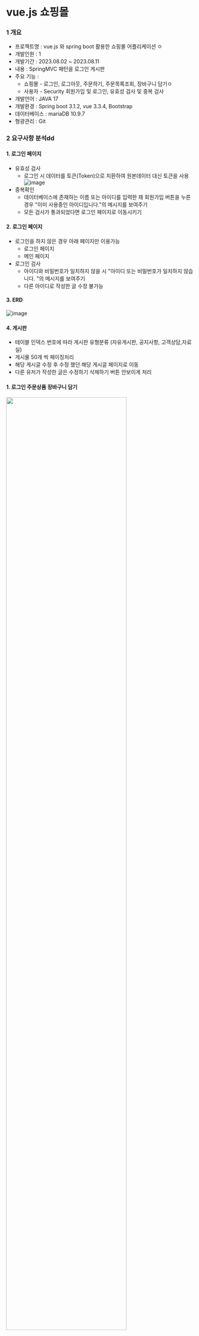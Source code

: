 # vue.js 쇼핑몰 
### 1 개요
*  프로젝트명 :  vue.js 와 spring boot 활용한 쇼핑몰 어플리케이션 ㅇ
*  개발인원 : 1
* 개발기간 : 2023.08.02 ~ 2023.08.11
* 내용 : SpringMVC 패턴을 로그인 게시판
* 주요 기능 : 
  * 쇼핑몰 - 로그인, 로그아웃, 주문하기, 주문목록조회, 장바구니 담기ㅇ
  * 사용자 - Security 회원가입 및 로그인,  유효성 검사 및 중복 검사 <br>
* 개발언어 : JAVA 17
* 개발환경 : Spring boot 3.1.2, vue 3.3.4,  Bootstrap 
* 데이터베이스 : mariaDB 10.9.7
* 형광관리 : Git
### 2 요구사항 분석dd
  #### 1. 로그인 페이지
* 유효성 검사
  * 로그인 시 데이터를 토큰(Token)으로 치환하여 원본데이터 대신 토큰을 사용
  ![image](https://github.com/yongtaek12/fronted-shop/assets/72364856/7e4f8cd4-eafb-40ff-aa0c-4f8d7a354b1b)
* 중복확인
  * 데이터베이스에 존재하는 이름 또는 아이디를 입력한 채 회원가입 버튼을 누른 경우 "이미 사용중인 아이디입니다."의 메시지를 보여주기
  * 모든 검사가 통과되었다면 로그인 페이지로 이동시키기
 #### 2. 로그인 페이지
  * 로그인을 하지 않은 경우 아래 페이지만 이용가능
    * 로그인 페이지
    * 메인 페이지
  * 로그인 검사
    * 아이디와 비밀번호가 일치하지 않을 시 "아이디 또는 비밀번호가 일치하지 않습니다. "의 메시지를 보여주기
    * 다른 아이디로 작성한 글 수정 불가능
 #### 3. ERD
  ![image](https://github.com/yongtaek12/fronted-shop/assets/72364856/bcb90999-75ac-49a0-b8e9-bc1b28c8260f)

 #### 4. 게시판
  * 테이블 인덱스 번호에 따라 게시판 유형분류 (자유게시판, 공지사항, 고객상담,자료실)
  * 게시물 50개 씩 페이징처리
  * 해당 게시글 수정 후 수정 했던 해당 게시글 페이지로 이동
  * 다른 유저가 작성한 글은 수정하기 삭제하기 버튼 안보이게 처리
  
#### 1. 로그인 주문상품 장바구니 담기
<img width="80%" src="https://github.com/yongtaek12/fronted-shop/assets/72364856/7ddb54d6-4da5-4ddc-ab0a-cf0ee82cdefc.gif"/>

#### 2. 주문하기
<img width="80%" src="https://github.com/yongtaek12/fronted-shop/assets/72364856/8a7d6665-9e38-46fa-a587-2847803e550c.gif"/>




  


# vue.js 셋팅

## Project setup
```
npm install
```

### Compiles and hot-reloads for development
```
npm run serve
```

### Compiles and minifies for production
```
npm run build
```

### Lints and fixes files
```
npm run lint
```

### Customize configuration
See [Configuration Reference](https://cli.vuejs.org/config/).
